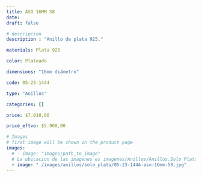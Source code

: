 ```yaml
---
title: ASO 16MM 58
date: 
draft: false

# descripcion
description : "Anillo de plata 925."

materials: Plata 925

color: Plateado

dimensions: "16mm diámetro"

code: 05-23-1444

type: "Anillos"

categories: []

price: $7.010,00

price_eftvo: $5.960,00

# Images
# first image will be shown in the product page
images:
  # - image: "images/path_to_image"
  # La ubicacion de las imagenes es imagenes/Anillos/Anillos.Solo Plata/05-23-1444-aso-16mm-58
  - image: "./images/anillos/solo_plata/05-23-1444-aso-16mm-58.jpg"
---
```


